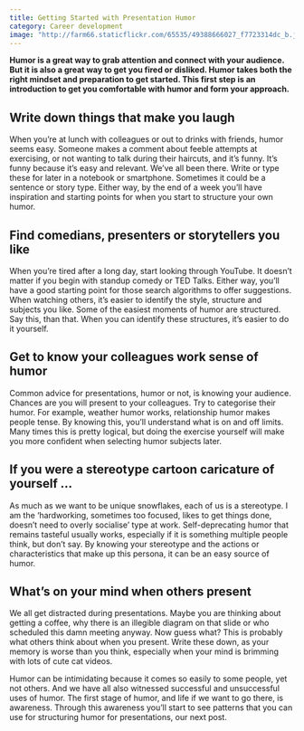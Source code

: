 ```yaml
---
title: Getting Started with Presentation Humor
category: Career development
image: "http://farm66.staticflickr.com/65535/49388666027_f7723314dc_b.jpg"
---
```


**Humor is a great way to grab attention and connect with your audience. But it is also a great way to get you fired or disliked. Humor takes both the right mindset and preparation to get started. This first step is an introduction to get you comfortable with humor and form your approach.** 

## Write down things that make you laugh

When you’re at lunch with colleagues or out to drinks with friends, humor seems easy. Someone makes a comment about feeble attempts at exercising, or not wanting to talk during their haircuts, and it’s funny. It’s funny because it’s easy and relevant. We’ve all been there. Write or type these for later in a notebook or smartphone. Sometimes it could be a sentence or story type. Either way, by the end of a week you’ll have inspiration and starting points for when you start to structure your own humor.

## Find comedians, presenters or storytellers you like

When you’re tired after a long day, start looking through YouTube. It doesn’t matter if you begin with standup comedy or TED Talks. Either way, you’ll have a good starting point for those search algorithms to offer suggestions. When watching others, it’s easier to identify the style, structure and subjects you like. Some of the easiest moments of humor are structured. Say this, than that. When you can identify these structures, it’s easier to do it yourself.

## Get to know your colleagues work sense of humor

Common advice for presentations, humor or not, is knowing your audience. Chances are you will present to your colleagues. Try to categorise their humor. For example, weather humor works, relationship humor makes people tense. By knowing this, you’ll understand what is on and off limits. Many times this is pretty logical, but doing the exercise yourself will make you more confident when selecting humor subjects later.

## If you were a stereotype cartoon caricature of yourself ...

As much as we want to be unique snowflakes, each of us is a stereotype. I am the ‘hardworking, sometimes too focused, likes to get things done, doesn’t need to overly socialise’ type at work. Self-deprecating humor that remains tasteful usually works, especially if it is something multiple people think, but don’t say. By knowing your stereotype and the actions or characteristics that make up this persona, it can be an easy source of humor.

## What’s on your mind when others present

We all get distracted during presentations. Maybe you are thinking about getting a coffee, why there is an illegible diagram on that slide or who scheduled this damn meeting anyway. Now guess what? This is probably what others think about when you present. Write these down, as your memory is worse than you think, especially when your mind is brimming with lots of cute cat videos.

Humor can be intimidating because it comes so easily to some people, yet not others. And we have all also witnessed successful and unsuccessful uses of humor. The first stage of humor, and life if we want to go there, is awareness. Through this awareness you’ll start to see patterns that you can use for structuring humor for presentations, our next post.